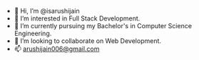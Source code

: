 - 👋 Hi, I’m @isarushijain
- 👀 I’m interested in Full Stack Development.
- 🌱 I’m currently pursuing my Bachelor's in Computer Science Engineering.
- 💞️ I’m looking to collaborate on Web Development.
- 📫 arushijain006@gmail.com

<!---
isarushijain/isarushijain is a ✨ special ✨ repository because its `README.md` (this file) appears on your GitHub profile.
You can click the Preview link to take a look at your changes.
--->
